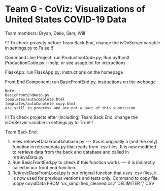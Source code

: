 # Team G - CoViz: Visualizations of United States COVID-19 Data
Team members: Bryan, Dake, Sam, Will

!!! To check projects before Team Back End, change the isOnServer variable in settings.py to False!!!

Command Line Project: run ProductionCode.py; Run python3 ProductionCode.py --help, or see usage.txt for instructions

FlaskApp: run FlaskApp.py; Instructions on the homepage

Front End Component: run BasicFrontEnd.py, instructions on the webpage

    Note: 
    BasicFrontEndAuto.py 
    templates/autocomplete.html
    templates/autoConplete copy.html
    are still in progress and are not a part of this submission

!!! To check projects after (including) Team Back End, change the isOnServer variable in settings.py to True!!!

Team Back End: 

1. View retrieveDataFromDatabase.py --- this is originally a (and the only) function in retrievedata.py that reads from .csv files. It is now modified to retrieve data from the back end database and called in retrieveData.py 
2. Run BasicFrontEnd.py to check if this function works --- it is indirectly called in our front end function. 
3. RetireveDataFromLocal.py is our original function that uses .csv files, it is now used for previous versions and tests only.
Command to copy file:
    \copy covidData FROM 'us_simplified_cleaned.csv' DELIMITER ',' CSV 